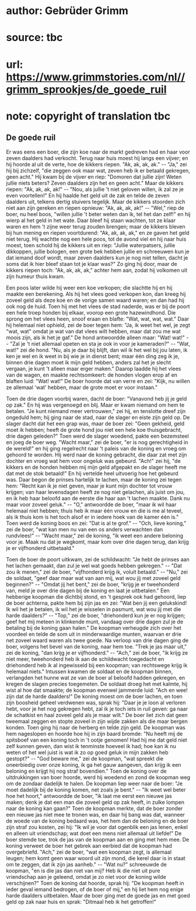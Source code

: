 # author: Gebrüder Grimm
# source: tbc
# url: https://www.grimmstories.com/nl//grimm_sprookjes/de_goede_ruil
# note: copyright of translation tbc

## De goede ruil 

Er was eens een boer, die zijn koe naar de markt gedreven had en haar
voor zeven daalders had verkocht. Terug naar huis moest hij langs een
vijver; en hij hoorde al uit de verte, hoe de kikkers riepen. "Ak, ak,
ak, ak." -- "Ja," zei hij bij zichzelf, "die zeggen ook maar wat,
zeven heb ik er betaald gekregen, geen acht." Hij kwam bij de vijver en
riep: "Domoren dat jullie zijn! Weten jullie niets beters? Zeven
daalders zijn het en geen acht." Maar de kikkers riepen: "Ak, ak, ak,
ak!" -- "Nou, als jullie 't niet geloven willen, ik zal ze je even
voortellen!" En hij haalde het geld uit de zak en telde de zeven
daalders uit, telkens dertig stuivers tegelijk. Maar de kikkers stoorden
zich niet aan zijn gereken en riepen opnieuw: "Ak, ak, ak, ak!" --
"Wel," riep de boer, nu heel boos, "willen jullie 't beter weten dan
ik, tel het dan zelf!" en hij wierp al het geld in het wate. Daar bleef
hij staan wachten, tot ze klaar waren en hem 't zijne weer terug zouden
brengen; maar de kikkers bleven bij hun mening en riepen voortdurend:
"Ak, ak, ak, ak," en ze gaven het geld niet terug. Hij wachtte nog een
hele poos, tot de avond viel en hij naar huis moest, toen schold hij de
kikkers uit en riep: "Jullie waterpatsers, jullie dikkoppen, jullie
bologen, een grote bek hebben jullie en schreeuwen kun je dat iemand
doof wordt, maar zeven daalders kun je nog niet tellen, dacht je soms
dat ik hier bleef staan tot je klaar was?" Zo ging hij door, maar de
kikkers riepen toch: "Ak, ak, ak, ak," achter hem aan, zodat hij
volkomen uit zijn humeur thuis kwam.

Een poos later wilde hij weer een koe verkopen; die slachtte hij en hij
maakte een berekening. Als hij het vlees goed verkopen kon, dan kreeg
hij zoveel geld als deze koe en de vorige samen waard waren; en dan had
hij ook nog de huid. Toen hij met het vlees de stad naderde, was er bij
de poort een hele troep honden bij elkaar, voorop een grote
hazewindhond. Die sprong om het vlees heen, snoof eraan en blafte:
"Wat, wat, wat, wat." Daar hij helemaal niet ophield, zei de boer
tegen hem: "Ja, ik weet het wel, je zegt "wat, wat" omdat je wat van
dat vlees wilt hebben, maar dat zou me wat moois zijn, als ik het je
gaf." De hond antwoordde alleen maar: "Wat! wat!" -- "Zal je 't
niet allemaal opeten en sta je ook in voor je kameraden?" -- "Wat,
wat!" zei de hond. "Nu, als je daar bij blijft, dan wil ik het wel bij
jou laten, ik ken je wel en ik weet in bij wie je in dienst bent; maar
één ding zeg ik je, binnen drie dagen moet ik mijn geld hebben, anders
zal het je slecht vergaan, je kunt 't alleen maar erger maken." Daarop
laadde hij het vlees van de wagen, en maakte rechtsomkeert: de honden
vlogen erop af en blaften luid: "Wat! wat!" De boer hoorde dat van
verre en zei: "Kijk, nu willen ze allemaal 'wat' hebben, maar de
grote moet er voor instaan."

Toen de drie dagen voorbij waren, dacht de boer: "Vanavond heb jij je
geld op zak." En hij was vergenoegd en blij. Maar er kwam niemand om
hem te betalen. "Je kunt niemand meer vertrouwen," zei hij, en
tenslotte dreef zijn ongeduld hem; hij ging naar de stad, naar de slager
en eiste zijn geld op. De slager dacht dat het een grap was, maar de
boer zei: "Geen gekheid, geld moet ik hebben; heeft de grote hond jou
niet een hele koe thuisgebracht, drie dagen geleden?" Toen werd de
slager woedend, pakte een bezemsteel en joeg de boer weg. "Wacht
maar," zei de boer, "er is nog gerechtigheid in de wereld!" en hij
ging regelrecht naar 't paleis van de koning en vroeg om gehoord te
worden. Hij werd naar de koning gebracht, die daar zat met zijn dochter
en vroeg wat hem voor ongeluk was gebeurd. "Ach!" zei hij, "de
kikkers en de honden hebben mij mijn geld afgepakt en de slager heeft me
dat met de stok betaald!" En hij vertelde heel uitvoerig hoe het
gebeurd was. Daar begon de prinses hartelijk te lachen, maar de koning
zei tegen hem: "Recht kan ik je niet geven, maar je kunt mijn dochter
tot vrouw krijgen; van haar levensdagen heeft ze nog niet gelachen, als
juist om jou, en ik heb haar beloofd aan de eerste die haar aan 't
lachen maakte. Dank nu maar voor zoveel geluk." -- "O," antwoordde de
boer, "maar ik wil haar helemaal niet hebben; thuis heb ik maar één
vrouw en die is me al teveel, als ik thuis kom is het toch alsof er in
iedere hoek van de kamer één is." Toen werd de koning boos en zei:
"Dat is al te grof." -- "Och, lieve koning," zei de boer, "wat kan
men nu van een os anders verwachten dan rundvlees!" -- "Wacht maar,"
zei de koning, "ik weet een andere beloning voor je. Maak nu dat je
wegkomt, maar kom over drie dagen terug, dan krijg je er vijfhonderd
uitbetaald."

Toen de boer de poort uitkwam, zei de schildwacht: "Je hebt de prinses
aan het lachen gemaakt, dan zul je wel wat goeds hebben gekregen." --
"Dat zou ik menen," zei de boer, "vijfhonderd krijg ik, voluit
betaald." -- "Nu," zei de soldaat, "geef daar maar wat van aan mij,
wat wou jij met zoveel geld beginnen?" -- "Omdat jij het bent," zei
de boer, "krijg je er tweehonderd van, meld je over drie dagen bij de
koning en laat je uitbetalen." Een hebberige koopman die dichtbij
stond, en 't gesprek ook had gehoord, liep de boer achterna, pakte hem
bij zijn jas en zei: "Wat ben jij een gelukskind! Ik wil het je
betalen, ik wil het je wisselen in pasmunt, wat wou jij met die harde
daalders?" -- "Top," zei de boer, "driehonderd kun je er nog
krijgen; geef het mij meteen in klinkende munt, vandaag over drie dagen
zul je de betaling bij de koning gaan halen." De koopman verheugde zich
over het voordeel en telde de som uit in minderwaardige munten, waarvan
er drie net zoveel waard waren als twee goede. Na verloop van drie dagen
ging de boer, volgens het bevel van de koning, naar hem toe. "Trek je
jas maar uit," zei de koning, "dan krijg je er vijfhonderd." --
"Ach," zei de boer, "ik krijg ze niet meer, tweehonderd heb ik aan de
schildwacht toegedacht en driehonderd heb ik al ingewisseld bij een
koopman; van rechtswege krijg ik helemaal niets." Intussen kwamen de
soldaat en de koopman binnen, verlangden het hunne wat ze van de boer al
beloofd hadden gekregen, en kregen de slagen precies toegemeten. De
soldaat droeg het met kalmte, hij wist al hoe dat smaakte; de koopman
evenwel jammerde luid: "Ach en wee! zijn dat de harde daalders!" De
koning moest om de boer lachen, en toen zijn boosheid geheel verdwenen
was, sprak hij: "Daar je je loon al verloren hebt, voor je het nog
gekregen hebt, zal ik je toch iets in ruil geven: ga naar de schatkist
en haal zoveel geld als je maar wilt." De boer liet zich dat geen
tweemaal zeggen en stopte zoveel in zijn wijde zakken als die maar
bergen konden. Toen ging hij naar de herberg en telde zijn geld. De
koopman was hem nageslopen en hoorde hoe hij in zijn baard bromde: "Nu
heeft mij de spitsboef van een koning toch in 't ootje genomen! Had hij
me dat geld niet zelf kunnen geven, dan wist ik tenminste hoeveel ik
had; hoe kan ik nu weten of het wel juist is wat ik zo op goed geluk in
mijn zakken heb gestopt?" -- "God beware me," zei de koopman, "wat
spreekt die oneerbiedig over onze koning, ik ga het gauw aangeven, dan
krijg ik een beloning en krijgt hij nog straf bovendien." Toen de
koning over de uitdrukkingen van boer hoorde, werd hij woedend en zond
de koopman weg om de zondaar dadelijk te halen. De koopman liep weer
naar de boer: "Je moet dadelijk bij de koning komen, net zoals je
bent." -- "Ik weet wel beter hoe het hoort," antwoordde de boer, "ik
laat me eerst een nieuwe jas maken; denk je dat een man die zoveel geld
op zak heeft, in zulke lompen naar de koning kan gaan?" Toen de koopman
merkte, dat de boer zonder een nieuwe jas niet mee te tronen was, en
daar hij bang was dat, wanneer de woede van de koning bedaard was, het
hem dan de beloning en de boer zijn straf zou kosten, zei hij: "Ik wil
je voor dat ogenblik een jas lenen, enkel en alleen uit vriendschap; wat
doet een mens niet allemaal uit liefde!" De boer stemde toe, trok de
jas van de koopman aan en ging met hem mee. De koning verweet de boer
het gebrek aan eerbied dat de koopman had overgebriefd. "Ach," zei de
boer, "wat een koopman zegt, is allemaal leugen; hem komt geen waar
woord uit zijn mond, die kerel daar is in staat om te zeggen, dat ik
zijn jas aanheb." -- "Wat nu?" schreeuwde de koopman, "en is die jas
dan niet van mij? Heb ik die niet uit pure vriendschap aan je geleend,
omdat je zo niet voor de koning wilde verschijnen?" Toen de koning dat
hoorde, sprak hij: "De koopman heeft in ieder geval iemand bedrogen, of
de boer of mij," en hij liet hem nog enige harde daalders uitbetalen.
Maar de boer ging met de goede jas en met goed geld op zak naar huis en
sprak: "Ditmaal heb ik het getroffen!"
